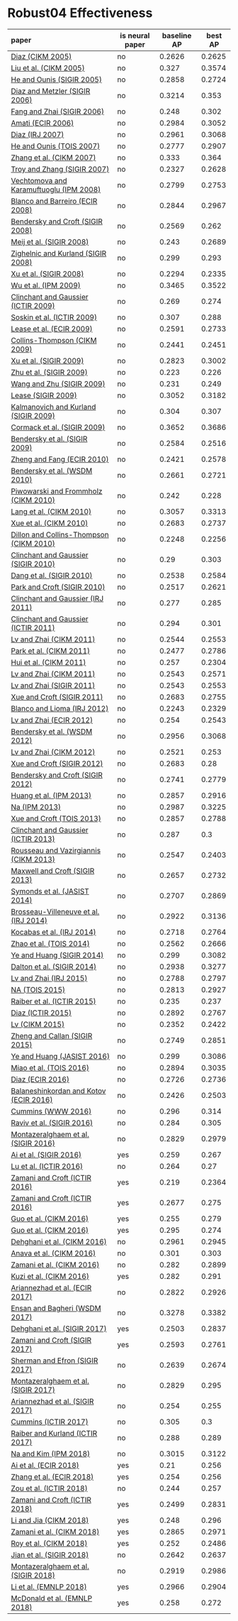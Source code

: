 # Robust04 Effectiveness  

| paper | is neural paper | baseline AP | best AP |  
:-------|-----------------|-------------|----------  
| [Diaz (CIKM 2005)](https://dl.acm.org/citation.cfm?id=1099722) | no | 0.2626 | 0.2625 |  
| [Liu et al. (CIKM 2005)](https://dl.acm.org/citation.cfm?id=1099696) | no | 0.327 | 0.3574 |  
| [He and Ounis (SIGIR 2005)](https://dl.acm.org/citation.cfm?id=1076114) | no | 0.2858 | 0.2724 |  
| [Diaz and Metzler (SIGIR 2006)](https://dl.acm.org/citation.cfm?id=1148200) | no | 0.3214 | 0.353 |  
| [Fang and Zhai (SIGIR 2006)](https://dl.acm.org/citation.cfm?id=1148193) | no | 0.248 | 0.302 |  
| [Amati (ECIR 2006)](https://link.springer.com/chapter/10.1007/11735106_3) | no | 0.2984 | 0.3052 |  
| [Diaz (IRJ 2007)](https://dl.acm.org/citation.cfm?id=1298708.1298734) | no | 0.2961 | 0.3068 |  
| [He and Ounis (TOIS 2007)](https://dl.acm.org/citation.cfm?id=1247719) | no | 0.2777 | 0.2907 |  
| [Zhang et al. (CIKM 2007)](https://dl.acm.org/citation.cfm?id=1321540) | no | 0.333 | 0.364 |  
| [Troy and Zhang (SIGIR 2007)](https://dl.acm.org/citation.cfm?id=1277741.1277844) | no | 0.2327 | 0.2628 |  
| [Vechtomova and Karamuftuoglu (IPM 2008)](https://www.sciencedirect.com/science/article/abs/pii/S0306457308000071) | no | 0.2799 | 0.2753 |  
| [Blanco and Barreiro (ECIR 2008)](https://link.springer.com/chapter/10.1007/978-3-540-78646-7_36) | no | 0.2844 | 0.2967 |  
| [Bendersky and Croft (SIGIR 2008)](https://dl.acm.org/citation.cfm?id=1390419) | no | 0.2569 | 0.262 |  
| [Meij et al. (SIGIR 2008)](https://dl.acm.org/citation.cfm?id=1390520) | no | 0.243 | 0.2689 |  
| [Zighelnic and Kurland (SIGIR 2008)](https://dl.acm.org/citation.cfm?id=1390524) | no | 0.299 | 0.293 |  
| [Xu et al. (SIGIR 2008)](https://dl.acm.org/citation.cfm?id=1390540) | no | 0.2294 | 0.2335 |  
| [Wu et al. (IPM 2009)](https://www.sciencedirect.com/science/article/abs/pii/S0306457309000223) | no | 0.3465 | 0.3522 |  
| [Clinchant and Gaussier (ICTIR 2009)](https://link.springer.com/chapter/10.1007/978-3-642-04417-5_6) | no | 0.269 | 0.274 |  
| [Soskin et al. (ICTIR 2009)](https://link.springer.com/chapter/10.1007/978-3-642-04417-5_8) | no | 0.307 | 0.288 |  
| [Lease et al. (ECIR 2009)](https://link.springer.com/chapter/10.1007/978-3-642-00958-7_11) | no | 0.2591 | 0.2733 |  
| [Collins-Thompson (CIKM 2009)](https://dl.acm.org/citation.cfm?id=1646059) | no | 0.2441 | 0.2451 |  
| [Xu et al. (SIGIR 2009)](https://dl.acm.org/citation.cfm?id=1571954) | no | 0.2823 | 0.3002 |  
| [Zhu et al. (SIGIR 2009)](https://dl.acm.org/citation.cfm?id=1571961) | no | 0.223 | 0.226 |  
| [Wang and Zhu (SIGIR 2009)](https://dl.acm.org/citation.cfm?id=1571963) | no | 0.231 | 0.249 |  
| [Lease (SIGIR 2009)](https://dl.acm.org/citation.cfm?id=1572023) | no | 0.3052 | 0.3182 |  
| [Kalmanovich and Kurland (SIGIR 2009)](https://dl.acm.org/citation.cfm?id=1572058) | no | 0.304 | 0.307 |  
| [Cormack et al. (SIGIR 2009)](https://dl.acm.org/citation.cfm?id=1572114) | no | 0.3652 | 0.3686 |  
| [Bendersky et al. (SIGIR 2009)](https://dl.acm.org/citation.cfm?id=1572140) | no | 0.2584 | 0.2516 |  
| [Zheng and Fang (ECIR 2010)](https://link.springer.com/chapter/10.1007/978-3-642-12275-0_31) | no | 0.2421 | 0.2578 |  
| [Bendersky et al. (WSDM 2010)](https://dl.acm.org/citation.cfm?id=1718492) | no | 0.2661 | 0.2721 |  
| [Piwowarski and Frommholz (CIKM 2010)](https://dl.acm.org/citation.cfm?id=1871450) | no | 0.242 | 0.228 |  
| [Lang et al. (CIKM 2010)](https://dl.acm.org/citation.cfm?id=1871473) | no | 0.3057 | 0.3313 |  
| [Xue et al. (CIKM 2010)](https://dl.acm.org/citation.cfm?id=1871572) | no | 0.2683 | 0.2737 |  
| [Dillon and Collins-Thompson (CIKM 2010)](https://dl.acm.org/citation.cfm?id=1871573) | no | 0.2248 | 0.2256 |  
| [Clinchant and Gaussier (SIGIR 2010)](https://dl.acm.org/citation.cfm?id=1835490) | no | 0.29 | 0.303 |  
| [Dang et al. (SIGIR 2010)](https://dl.acm.org/citation.cfm?id=1835626) | no | 0.2538 | 0.2584 |  
| [Park and Croft (SIGIR 2010)](https://dl.acm.org/citation.cfm?id=1835637) | no | 0.2517 | 0.2621 |  
| [Clinchant and Gaussier (IRJ 2011)](https://link.springer.com/article/10.1007/s10791-010-9143-7) | no | 0.277 | 0.285 |  
| [Clinchant and Gaussier  (ICTIR 2011)](https://link.springer.com/chapter/10.1007/978-3-642-23318-0_10) | no | 0.294 | 0.301 |  
| [Lv and Zhai (CIKM 2011)](https://dl.acm.org/citation.cfm?id=2063584) | no | 0.2544 | 0.2553 |  
| [Park et al. (CIKM 2011)](https://dl.acm.org/citation.cfm?id=2063585) | no | 0.2477 | 0.2786 |  
| [Hui et al. (CIKM 2011)](https://dl.acm.org/citation.cfm?id=2063595) | no | 0.257 | 0.2304 |  
| [Lv and Zhai (CIKM 2011)](https://dl.acm.org/citation.cfm?id=2063871) | no | 0.2543 | 0.2571 |  
| [Lv and Zhai (SIGIR 2011)](https://dl.acm.org/citation.cfm?id=2010070) | no | 0.2543 | 0.2553 |  
| [Xue and Croft (SIGIR 2011)](https://dl.acm.org/citation.cfm?id=2010085) | no | 0.2683 | 0.2755 |  
| [Blanco and Lioma (IRJ 2012)](https://link.springer.com/article/10.1007/s10791-011-9172-x) | no | 0.2243 | 0.2329 |  
| [Lv and Zhai (ECIR 2012)](https://link.springer.com/chapter/10.1007/978-3-642-28997-2_21) | no | 0.254 | 0.2543 |  
| [Bendersky et al. (WSDM 2012)](https://dl.acm.org/citation.cfm?id=2124349) | no | 0.2956 | 0.3068 |  
| [Lv and Zhai (CIKM 2012)](https://dl.acm.org/citation.cfm?id=2398520) | no | 0.2521 | 0.253 |  
| [Xue and Croft (SIGIR 2012)](https://dl.acm.org/citation.cfm?id=2348355) | no | 0.2683 | 0.28 |  
| [Bendersky and Croft (SIGIR 2012)](https://dl.acm.org/citation.cfm?id=2348408) | no | 0.2741 | 0.2779 |  
| [Huang et al. (IPM 2013)](https://www.sciencedirect.com/science/article/pii/S0306457312001082) | no | 0.2857 | 0.2916 |  
| [Na (IPM 2013)](https://www.sciencedirect.com/science/article/pii/S0306457312001215) | no | 0.2987 | 0.3225 |  
| [Xue and Croft (TOIS 2013)](https://dl.acm.org/citation.cfm?id=2457466) | no | 0.2857 | 0.2788 |  
| [Clinchant and Gaussier (ICTIR 2013)](https://dl.acm.org/citation.cfm?id=2499179) | no | 0.287 | 0.3 |  
| [Rousseau and Vazirgiannis (CIKM 2013)](https://dl.acm.org/citation.cfm?id=2505671) | no | 0.2547 | 0.2403 |  
| [Maxwell and Croft (SIGIR 2013)](https://dl.acm.org/citation.cfm?id=2484096) | no | 0.2657 | 0.2732 |  
| [Symonds et al. (JASIST 2014)](https://onlinelibrary.wiley.com/doi/full/10.1002/asi.23065) | no | 0.2707 | 0.2869 |  
| [Brosseau-Villeneuve et al. (IRJ 2014)](https://link.springer.com/article/10.1007/s10791-013-9220-9) | no | 0.2922 | 0.3136 |  
| [Kocabas et al. (IRJ 2014)](https://link.springer.com/article/10.1007/s10791-013-9225-4) | no | 0.2718 | 0.2764 |  
| [Zhao et al. (TOIS 2014)](https://dl.acm.org/citation.cfm?id=2590988) | no | 0.2562 | 0.2666 |  
| [Ye and Huang (SIGIR 2014)](https://dl.acm.org/citation.cfm?id=2609636) | no | 0.299 | 0.3082 |  
| [Dalton et al. (SIGIR 2014)](https://dl.acm.org/citation.cfm?id=2609628) | no | 0.2938 | 0.3277 |  
| [Lv and Zhai (IRJ 2015)](https://link.springer.com/article/10.1007/s10791-015-9257-z) | no | 0.2788 | 0.2797 |  
| [NA (TOIS 2015)](https://dl.acm.org/citation.cfm?id=2699669) | no | 0.2813 | 0.2927 |  
| [Raiber et al. (ICTIR 2015)](https://dl.acm.org/citation.cfm?id=2809454) | no | 0.235 | 0.237 |  
| [Diaz (ICTIR 2015)](https://dl.acm.org/citation.cfm?id=2809491) | no | 0.2892 | 0.2767 |  
| [Lv (CIKM 2015)](https://dl.acm.org/citation.cfm?id=2806592) | no | 0.2352 | 0.2422 |  
| [Zheng and Callan (SIGIR 2015)](https://dl.acm.org/citation.cfm?id=2767700) | no | 0.2749 | 0.2851 |  
| [Ye and Huang (JASIST 2016)](https://onlinelibrary.wiley.com/doi/full/10.1002/asi.23430) | no | 0.299 | 0.3086 |  
| [Miao et al. (TOIS 2016)](https://dl.acm.org/citation.cfm?id=2956234) | no | 0.2894 | 0.3035 |  
| [Diaz (ECIR 2016)](https://link.springer.com/chapter/10.1007/978-3-319-30671-1_38) | no | 0.2726 | 0.2736 |  
| [Balaneshinkordan and Kotov (ECIR 2016)](https://link.springer.com/chapter/10.1007/978-3-319-30671-1_65) | no | 0.2426 | 0.2503 |  
| [Cummins (WWW 2016)](https://dl.acm.org/citation.cfm?id=2883009) | no | 0.296 | 0.314 |  
| [Raviv et al. (SIGIR 2016)](https://dl.acm.org/citation.cfm?id=2911508) | no | 0.284 | 0.305 |  
| [Montazeralghaem et al. (SIGIR 2016)](https://dl.acm.org/citation.cfm?id=2914768) | no | 0.2829 | 0.2979 |  
| [Ai et al. (SIGIR 2016)](https://dl.acm.org/citation.cfm?id=2914688) | yes | 0.259 | 0.267 |  
| [Lu et al. (ICTIR 2016)](https://dl.acm.org/citation.cfm?id=2970404) | no | 0.264 | 0.27 |  
| [Zamani and Croft (ICTIR 2016)](https://dl.acm.org/citation.cfm?id=2970403) | yes | 0.219 | 0.2364 |  
| [Zamani and Croft (ICTIR 2016)](https://dl.acm.org/citation.cfm?id=2970405) | yes | 0.2677 | 0.275 |  
| [Guo et al. (CIKM 2016)](https://dl.acm.org/citation.cfm?id=2983769) | yes | 0.255 | 0.279 |  
| [Guo et al. (CIKM 2016)](https://dl.acm.org/citation.cfm?id=2983768) | yes | 0.295 | 0.274 |  
| [Dehghani et al. (CIKM 2016)](https://dl.acm.org/citation.cfm?id=2983814) | no | 0.2961 | 0.2945 |  
| [Anava et al. (CIKM 2016)](https://dl.acm.org/citation.cfm?id=2983739) | no | 0.301 | 0.303 |  
| [Zamani et al. (CIKM 2016)](https://dl.acm.org/citation.cfm?id=2983844) | no | 0.282 | 0.2899 |  
| [Kuzi et al. (CIKM 2016)](https://dl.acm.org/citation.cfm?id=2983876) | yes | 0.282 | 0.291 |  
| [Ariannezhad et al. (ECIR 2017)](https://link.springer.com/chapter/10.1007/978-3-319-56608-5_65) | no | 0.2822 | 0.2926 |  
| [Ensan and Bagheri (WSDM 2017)](https://dl.acm.org/citation.cfm?id=3018692) | no | 0.3278 | 0.3382 |  
| [Dehghani et al. (SIGIR 2017)](https://dl.acm.org/citation.cfm?id=3080832) | yes | 0.2503 | 0.2837 |  
| [Zamani and Croft (SIGIR 2017)](https://dl.acm.org/citation.cfm?id=3080831) | yes | 0.2593 | 0.2761 |  
| [Sherman and Efron (SIGIR 2017)](https://dl.acm.org/citation.cfm?id=3080716) | no | 0.2639 | 0.2674 |  
| [Montazeralghaem et al. (SIGIR 2017)](https://dl.acm.org/citation.cfm?id=3080728) | no | 0.2829 | 0.295 |  
| [Ariannezhad et al. (SIGIR 2017)](https://dl.acm.org/citation.cfm?id=3080761) | no | 0.254 | 0.255 |  
| [Cummins (ICTIR 2017)](https://dl.acm.org/citation.cfm?id=3121053) | no | 0.305 | 0.3 |  
| [Raiber and Kurland (ICTIR 2017)](https://dl.acm.org/citation.cfm?id=3121050.3121062) | no | 0.288 | 0.289 |  
| [Na and Kim (IPM 2018)](https://www.sciencedirect.com/science/article/pii/S0306457317307082) | no | 0.3015 | 0.3122 |  
| [Ai et al. (ECIR 2018)](https://link.springer.com/chapter/10.1007/978-3-319-76941-7_41) | yes | 0.21 | 0.256 |  
| [Zhang et al. (ECIR 2018)](https://link.springer.com/chapter/10.1007/978-3-319-76941-7_23) | yes | 0.254 | 0.256 |  
| [Zou et al. (ICTIR 2018)](https://dl.acm.org/citation.cfm?id=3234962) | no | 0.244 | 0.257 |  
| [Zamani and Croft (ICTIR 2018)](https://dl.acm.org/citation.cfm?id=3234968) | yes | 0.2499 | 0.2831 |  
| [Li and Jia (CIKM 2018)](https://dl.acm.org/citation.cfm?id=3269306) | yes | 0.248 | 0.296 |  
| [Zamani et al. (CIKM 2018)](https://dl.acm.org/citation.cfm?id=3271800) | yes | 0.2865 | 0.2971 |  
| [Roy et al. (CIKM 2018)](https://dl.acm.org/citation.cfm?id=3269277) | yes | 0.252 | 0.2486 |  
| [Jian et al. (SIGIR 2018)](https://dl.acm.org/citation.cfm?id=3210147) | no | 0.2642 | 0.2637 |  
| [Montazeralghaem et al. (SIGIR 2018)](https://dl.acm.org/citation.cfm?id=3210156) | no | 0.2919 | 0.2986 |  
| [Li et al. (EMNLP 2018)](https://arxiv.org/abs/1810.12936) | yes | 0.2966 | 0.2904 |  
| [McDonald et al. (EMNLP 2018)](https://arxiv.org/abs/1809.01682) | yes | 0.258 | 0.272 |  
